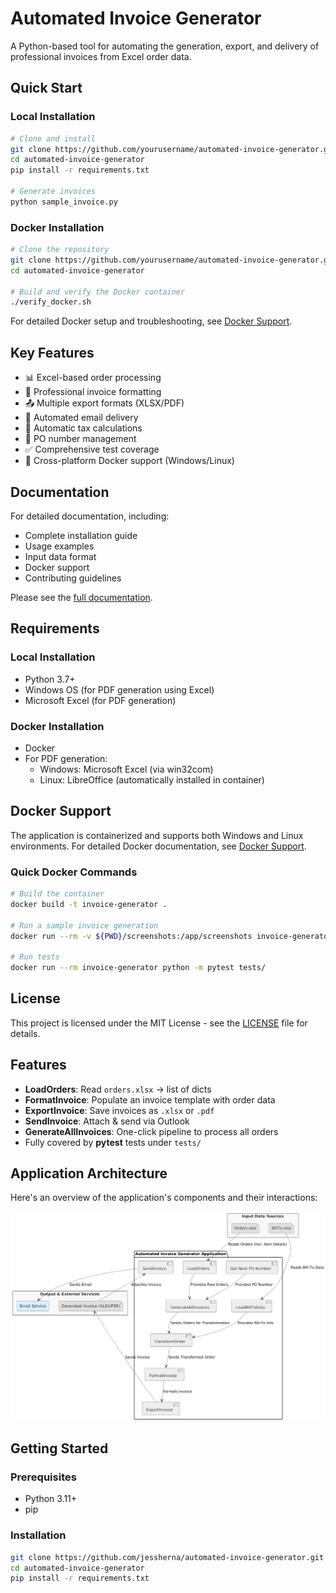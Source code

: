 # Automated Invoice Generator

A Python-based tool for automating the generation, export, and delivery of professional invoices from Excel order data.

## Quick Start

### Local Installation
```bash
# Clone and install
git clone https://github.com/yourusername/automated-invoice-generator.git
cd automated-invoice-generator
pip install -r requirements.txt

# Generate invoices
python sample_invoice.py
```

### Docker Installation
```bash
# Clone the repository
git clone https://github.com/yourusername/automated-invoice-generator.git
cd automated-invoice-generator

# Build and verify the Docker container
./verify_docker.sh
```

For detailed Docker setup and troubleshooting, see [Docker Support](Docker_README.md).

## Key Features

- 📊 Excel-based order processing
- 📝 Professional invoice formatting
- 📤 Multiple export formats (XLSX/PDF)
- 📧 Automated email delivery
- 🧮 Automatic tax calculations
- 🔄 PO number management
- ✅ Comprehensive test coverage
- 🐳 Cross-platform Docker support (Windows/Linux)

## Documentation

For detailed documentation, including:
- Complete installation guide
- Usage examples
- Input data format
- Docker support
- Contributing guidelines

Please see the [full documentation](docs/README.md).

## Requirements

### Local Installation
- Python 3.7+
- Windows OS (for PDF generation using Excel)
- Microsoft Excel (for PDF generation)

### Docker Installation
- Docker
- For PDF generation:
  - Windows: Microsoft Excel (via win32com)
  - Linux: LibreOffice (automatically installed in container)

## Docker Support

The application is containerized and supports both Windows and Linux environments. For detailed Docker documentation, see [Docker Support](Docker_README.md).

### Quick Docker Commands
```bash
# Build the container
docker build -t invoice-generator .

# Run a sample invoice generation
docker run --rm -v ${PWD}/screenshots:/app/screenshots invoice-generator python sample_invoice.py

# Run tests
docker run --rm invoice-generator python -m pytest tests/
```

## License

This project is licensed under the MIT License - see the [LICENSE](LICENSE) file for details.

## Features
- **LoadOrders**: Read `orders.xlsx` → list of dicts  
- **FormatInvoice**: Populate an invoice template with order data  
- **ExportInvoice**: Save invoices as `.xlsx` or `.pdf`  
- **SendInvoice**: Attach & send via Outlook  
- **GenerateAllInvoices**: One-click pipeline to process all orders  
- Fully covered by **pytest** tests under `tests/`

## Application Architecture

Here's an overview of the application's components and their interactions:

![Component Diagram](docs/assets/component_diagram.png)

## Getting Started

### Prerequisites
- Python 3.11+  
- pip  

### Installation
```bash
git clone https://github.com/jessherna/automated-invoice-generator.git
cd automated-invoice-generator
pip install -r requirements.txt
```
